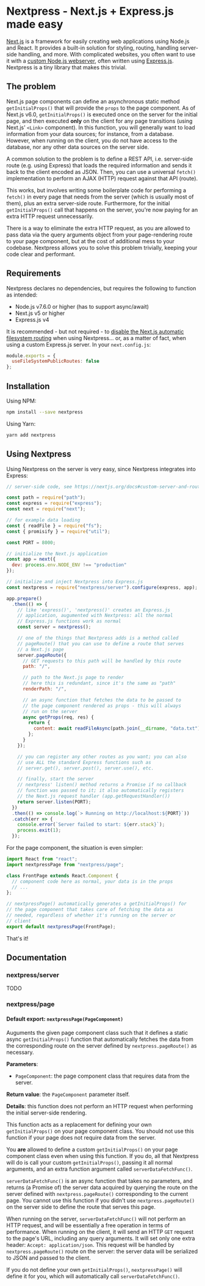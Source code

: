 # Nextpress - Next.js + Express.js made easy

[Next.js](https://nextjs.org) is a framework for easily creating web applications using Node.js and React. It provides a built-in solution for styling, routing, handling server-side handling, and more. With complicated websites, you often want to use it with a [custom Node.js webserver](https://nextjs.org/docs#custom-server-and-routing), often written using [Express.js](http://expressjs.com). Nextpress is a tiny library that makes this trivial.

## The problem

Next.js page components can define an asynchronous static method `getInitialProps()` that will provide the `props` to the page component. As of Next.js v6.0, `getInitialProps()` is executed once on the server for the initial page, and then executed **only** on the client for any page transitions (using Next.js' `<Link>` component). In this function, you will generally want to load information from your data sources; for instance, from a database. However, when running on the client, you do not have access to the database, nor any other data sources on the server side.

A common solution to the problem is to define a REST API, i.e. server-side route (e.g. using Express) that loads the required information and sends it back to the client encoded as JSON. Then, you can use a universal `fetch()` implementation to perform an AJAX (HTTP) request against that API (route).

This works, but involves writing some boilerplate code for performing a `fetch()` in every page that needs from the server (which is usually most of them), plus an extra server-side route. Furthermore, for the initial `getInitialProps()` call that happens on the server, you're now paying for an extra HTTP request unnecessarily.

There is a way to eliminate the extra HTTP request, as you are allowed to pass data via the query arguments object from your page-rendering route to your page component, but at the cost of additional mess to your codebase.
Nextpress allows you to solve this problem trivially, keeping your code clear and performant.

## Requirements

Nextpress declares no dependencies, but requires the following to function as intended:

 - Node.js v7.6.0 or higher (has to support async/await)
 - Next.js v5 or higher
 - Express.js v4

It is recommended - but not required - to [disable the Next.js automatic filesystem routing](https://github.com/zeit/next.js#disabling-file-system-routing) when using Nextpress... or, as a matter of fact, when using a custom Express.js server. In your `next.config.js`:

```javascript
module.exports = {
  useFileSystemPublicRoutes: false
};
```

## Installation

Using NPM:

```bash
npm install --save nextpress
```

Using Yarn:

```bash
yarn add nextpress
```

## Using Nextpress

Using Nextpress on the server is very easy, since Nextpress integrates into Express:

```javascript
// server-side code, see https://nextjs.org/docs#custom-server-and-routing

const path = require("path");
const express = require("express");
const next = require("next");

// for example data loading
const { readFile } = require("fs");
const { promisify } = require("util");

const PORT = 8000;

// initialize the Next.js application
const app = next({
  dev: process.env.NODE_ENV !== "production"
});

// initialize and inject Nextpress into Express.js
const nextpress = require("nextpress/server").configure(express, app);

app.prepare()
  .then(() => {
    // like 'express()', 'nextpress()' creates an Express.js
    // application, augumented with Nextpress: all the normal
    // Express.js functions work as normal
    const server = nextpress();

    // one of the things that Nextpress adds is a method called
    // pageRoute() that you can use to define a route that serves
    // a Next.js page
    server.pageRoute({
      // GET requests to this path will be handled by this route
      path: "/",

      // path to the Next.js page to render
      // here this is redundant, since it's the same as "path"
      renderPath: "/",

      // an async function that fetches the data to be passed to
      // the page component rendered as props - this will always
      // run on the server
      async getProps(req, res) {
        return {
          content: await readFileAsync(path.join(__dirname, "data.txt"), "utf-8")
        };
      }
    });

    // you can register any other routes as you want; you can also
    // use ALL the standard Express functions such as
    // server.get(), server.post(), server.use(), etc.

    // finally, start the server
    // nextpress' listen() method returns a Promise if no callback
    // function was passed to it; it also automatically registers
    // the Next.js request handler (app.getRequestHandler())
    return server.listen(PORT);
  })
  .then(() => console.log(`> Running on http://localhost:${PORT}`))
  .catch(err => {
    console.error(`Server failed to start: ${err.stack}`);
    process.exit(1);
  });
```

For the page component, the situation is even simpler:

```javascript
import React from "react";
import nextpressPage from "nextpress/page";

class FrontPage extends React.Component {
  // component code here as normal, your data is in the props
  // ...
};

// nextpressPage() automatically generates a getInitialProps() for
// the page component that takes care of fetching the data as
// needed, regardless of whether it's running on the server or
// client
export default nextpressPage(FrontPage);
```

That's it!

## Documentation

### nextpress/server

TODO

### nextpress/page

#### Default export: `nextpressPage(PageComponent)`

Auguments the given page component class such that it defines a static async `getInitialProps()` function that automatically fetches the data from the corresponding route on the server defined by `nextpress.pageRoute()` as necessary.

**Parameters**:
 - `PageComponent`: the page component class that requires data from the server.

**Return value**: the `PageComponent` parameter itself.

**Details**: this function does not perform an HTTP request when performing the initial server-side rendering.

This function acts as a replacement for defining your own `getInitialProps()` on your page component class. You should not use this function if your page does not require data from the server.

You **are** allowed to define a custom `getInitialProps()` on your page component class even when using this function. If you do, all that Nextpress will do is call your custom `getInitialProps()`, passing it all normal arguments, and an extra function argument called `serverDataFetchFunc()`.

`serverDataFetchFunc()` is an async function that takes no parameters, and returns (a Promise of) the server data acquired by querying the route on the server defined with `nextpress.pageRoute()` corresponding to the current page. You cannot use this function if you didn't use `nextpress.pageRoute()` on the server side to define the route that serves this page.

When running on the server, `serverDataFetchFunc()` will not perform an HTTP request, and will be essentially a free operation in terms of performance.
When running on the client, it will send an HTTP `GET` request to the page's URL, including any query arguments. It will set only one extra header: `Accept: application/json`. This request will be handled by `nextpress.pageRoute()` route on the server: the server data will be serialized to JSON and passed to the client.

If you do not define your own `getInitialProps()`, `nextpressPage()` will define it for you, which will automatically call `serverDataFetchFunc()`.
